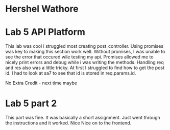 # Hershel Wathore
# Lab 5 API Platform

This lab was cool i struggled most creating post_controller. Using promises was key to making this section work well. Without promises, I was unable to see the error that occured wile testing my api. Promises allowed me to nicely print errors and debug while i was writing the methods. Handling req and res also was a little tricky. At first I struggled to find how to get the post id. I had to look at sa7 to see that id is stored in req.params.id.

No Extra Credit - next time maybe

# Lab 5 part 2

This part was fine. It was basically a short assignment. Just went through the instructions and it worked. Nice Nice on to the frontend.
